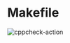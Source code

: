 # Makefile
![cppcheck-action](https://github.com/99002492/Makefile/workflows/cppcheck-action/badge.svg)

